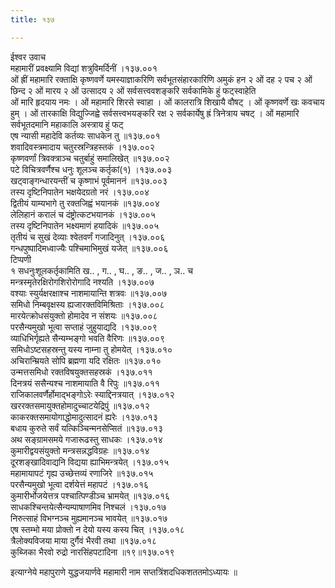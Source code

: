 ```yaml
---
title: १३७

---
```

ईश्वर उवाच  
महामारीं प्रवक्ष्यामि विद्यां शत्रुविमर्दिनीं ।१३७.००१  
ओं ह्रीं महामारि रक्ताक्षि कृष्णवर्णे यमस्याज्ञाकरिणि सर्वभूतसंहारकारिणि अमुकं हन २ ओं दह २ पच २ ओं छिन्द २ ओं मारय २ ओं उत्सादय २ ओं सर्वसत्त्ववशङ्करि सर्वकामिके हुं फट्स्वाहेति  
ओं मारि हृदयाय नमः । ओं महामारि शिरसे स्वाहा । ओं कालरात्रि शिखायै वौषट् । ओं कृष्णवर्णे खः कवचाय हुम् । ओं तारकाक्षि विद्युज्जिह्वे सर्वसत्त्वभयङ्करि रक्ष २ सर्वकार्येषु ह्रं त्रिनेत्राय चषट् । ओं महामारि सर्वभूतदमानि महाकालि अस्त्राय हुं फट्  
एष न्यासी महादेवि कर्तव्यः साधकेन तु ॥१३७.००१  
शवादिवस्त्रमादाय चतुरस्रन्त्रिहस्तकं ।१३७.००२  
कृष्णवर्णां त्रिवक्त्राञ्च चतुर्बाहुं समालिखेत् ॥१३७.००२  
पटे विचित्रवर्णैश्च धनुः शूलञ्च कर्तृकां(१) ।१३७.००३  
खट्वाङ्गन्धारयन्तीं च कृष्णाभं पूर्वमाननं ॥१३७.००३  
तस्य दृष्टिनिपातेन भक्षयेदग्रतो नरं ।१३७.००४  
द्वितीयं याम्यभागे तु रक्तजिह्वं भयानकं ॥१३७.००४  
लेलिहानं करालं च दंष्ट्रोत्कटभयानकं ।१३७.००५  
तस्य दृष्टिनिपातेन भक्ष्यमाणं हयादिकं ॥१३७.००५  
तृतीयं च सुखं देव्याः श्वेतवर्णं गजादिनुत् ।१३७.००६  
गन्धपुष्पादिमध्वाज्यैः पश्चिमाभिमुखं यजेत् ॥१३७.००६  
टिप्पणी  
१ सधनुःशूलकर्तृकामिति ख.. , ग.. , घ.. , ङ.. , ज.. , ञ.. च  
मन्त्रस्मृतेरक्षिरोगशिरोरोगादि नश्यति ।१३७.००७  
वश्याः स्युर्यक्षरक्षाश्च नाशमायान्ति शत्रवः ॥१३७.००७  
समिधो निम्बवृक्षस्य ह्यजारक्तविमिश्रिताः ।१३७.००८  
मारयेत्क्रोधसंयुक्तो होमादेव न संशयः ॥१३७.००८  
परसैन्यमुखो भूत्वा सप्ताहं जुहुयाद्यदि ।१३७.००९  
व्याधिभिर्गृह्यते सैन्यम्भङ्गो भवति वैरिणः ॥१३७.००९  
समिधोऽष्टसहस्रन्तु यस्य नाम्ना तु होमयेत् ।१३७.०१०  
अचिरान्म्रियते सोपि ब्रह्मणा यदि रक्षितः ॥१३७.०१०  
उन्मत्तसमिधो रक्तविषयुक्तसहस्रकं ।१३७.०११  
दिनत्रयं ससैन्यश्च नाशमायाति वै रिपुः ॥१३७.०११  
राजिकालवर्णैर्होमाद्भङ्गोऽरेः स्याद्दिनत्रयात् ।१३७.०१२  
खररक्तसमायुक्तहोमादुच्चाटयेद्रिपुं ॥१३७.०१२  
काकरक्तसमायोगाद्धोमादुत्सादनं ह्यरेः ।१३७.०१३  
बधाय कुरुते सर्वं यत्किञ्चिन्मनसेप्सितं ॥१३७.०१३  
अथ सङ्ग्रामसमये गजारूढस्तु साधकः ।१३७.०१४  
कुमारीद्वयसंयुक्तो मन्त्रसन्नद्धविग्रहः ॥१३७.०१४  
दूरशङ्खादिवाद्यनि विद्यया ह्याभिमन्त्रयेत् ।१३७.०१५  
महामायापटं गृह्य उच्छेत्तव्यं रणाजिरे ॥१३७.०१५  
परसैन्यमुखो भूत्वा दर्शयेत्तं महापटं ।१३७.०१६  
कुमारीर्भोजयेत्तत्र पश्चात्पिण्डीञ्च भ्रामयेत् ॥१३७.०१६  
साधकश्चिन्तयेत्सैन्यम्पाषाणमिव निश्चलं ।१३७.०१७  
निरुत्साहं विभग्नञ्च मुह्यमानञ्च भावयेत् ॥१३७.०१७  
एष स्तम्भो मया प्रोक्तो न देयो यस्य कस्य चित् ।१३७.०१८  
त्रैलोक्यविजया माया दुर्गैवं भैरवी तथा ॥१३७.०१८  
कुब्जिका भैरवो रुद्रो नारसिंहपटादिना ॥१९॥१३७.०१९  
  
इत्याग्नेये महापुराणे युद्धजयार्णवे महामारी नाम सप्तत्रिंशदधिकशततमोऽध्यायः ॥